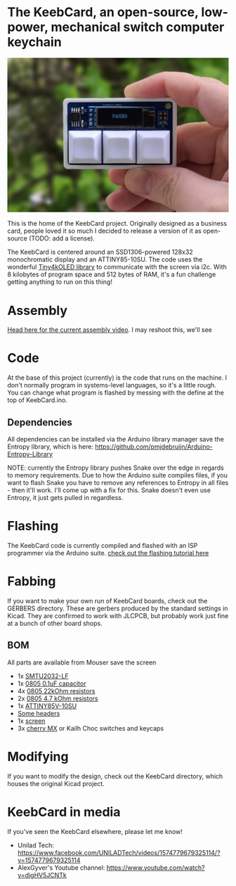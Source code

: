 # The KeebCard, an open-source, low-power, mechanical switch computer keychain

![Prototype KeebCard picture](Media/KeebCard.jpg)

This is the home of the KeebCard project. Originally designed as a business card, people loved it so much I decided to release a version of it as open-source (TODO: add a license).

The KeebCard is centered around an SSD1306-powered 128x32 monochromatic display and an ATTINY85-10SU. The code uses the wonderful [Tiny4kOLED library](https://github.com/datacute/Tiny4kOLED) to communicate with the screen via i2c. With 8 kilobytes of program space and 512 bytes of RAM, it's a fun challenge getting anything to run on this thing!

# Assembly

[Head here for the current assembly video](https://www.youtube.com/watch?v=mJQla--lSXY). I may reshoot this, we'll see

# Code

At the base of this project (currently) is the code that runs on the machine. I don't normally program in systems-level languages, so it's a little rough. You can change what program is flashed by messing with the define at the top of KeebCard.ino.

## Dependencies

All dependencies can be installed via the Arduino library manager save the Entropy library, which is here: https://github.com/pmjdebruijn/Arduino-Entropy-Library

NOTE: currently the Entropy library pushes Snake over the edge in regards to memory requirements. Due to how the Arduino suite compiles files, if you want to flash Snake you have to remove any references to Entropy in all files - then it'll work. I'll come up with a fix for this. Snake doesn't even use Entropy, it just gets pulled in regardless.

# Flashing

The KeebCard code is currently compiled and flashed with an ISP programmer via the Arduino suite. [check out the flashing tutorial here](https://www.youtube.com/watch?v=2kj1aFIwNek)

# Fabbing

If you want to make your own run of KeebCard boards, check out the GERBERS directory. These are gerbers produced by the standard settings in Kicad. They are confirmed to work with JLCPCB, but probably work just fine at a bunch of other board shops.

## BOM

All parts are available from Mouser save the screen

* 1x [SMTU2032-LF](https://www.mouser.com/ProductDetail/614-SMTU2032-LF)
* 1x [0805 0.1uF capacitor](https://www.mouser.com/ProductDetail/710-885012207016)
* 4x [0805 22kOhm resistors](https://www.mouser.com/ProductDetail/603-RC0805FR-0722KL)
* 2x [0805 4.7 kOhm resistors](https://www.mouser.com/ProductDetail/603-RC0805FR-074K7L)
* 1x [ATTINY85V-10SU](https://www.mouser.com/ProductDetail/556-ATTINY85V10SU)
* [Some headers](https://www.mouser.com/ProductDetail/538-22-28-4012)
* 1x [screen](https://www.aliexpress.com/item/32712441521.html?spm=a2g0s.9042311.0.0.296f4c4dcIoeUh)
* 3x [cherry MX](https://www.mouser.com/ProductDetail/CHERRY/MX1A-E1NW) or Kailh Choc switches and keycaps

# Modifying

If you want to modify the design, check out the KeebCard directory, which houses the original Kicad project.  


# KeebCard in media

If you've seen the KeebCard elsewhere, please let me know!

* Unilad Tech: https://www.facebook.com/UNILADTech/videos/1574779679325114/?v=1574779679325114
* AlexGyver's Youtube channel: https://www.youtube.com/watch?v=djgHV5JCNTk
